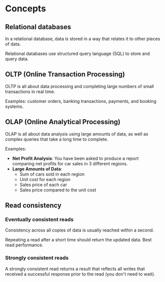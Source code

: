 # Concepts

## Relational databases

In a relational database, data is stored in a way that relates it to other pieces of data. 

Relational databases use structured query language (SQL) to store and query data.


## OLTP (Online Transaction Processing)

OLTP is all about data processing and completing large numbers of small transactions in real time.

Examples: customer orders, banking transactions, payments, and booking systems.


## OLAP (Online Analytical Processing)

OLAP is all about data analysis using large amounts of data, as well as complex queries that take a long time to complete.

Examples:
- **Net Profit Analysis**: You have been asked to produce a report comparing net profits for car sales in 3 different regions.
- **Large Amounts of Data**:
  - Sum of cars sold in each region
  - Unit cost for each region
  - Sales price of each car
  - Sales price compared to the unit cost


## Read consistency

### Eventually consistent reads

Consistency across all copies of data is usually reached within a second.

Repeating a read after a short time should return the updated data. Best read performance.

### Strongly consistent reads

A strongly consistent read returns a result that reflects all writes that received a successful response prior to the read (you don't need to wait).
